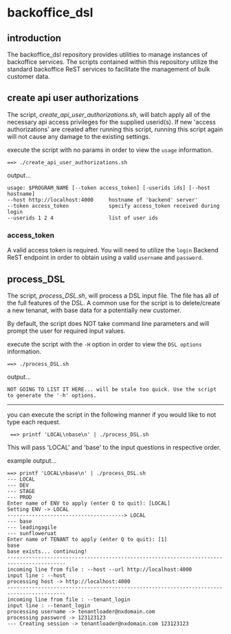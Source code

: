# backoffice_dsl

## introduction
The backoffice_dsl repository provides utilities to manage instances of backoffice services.  The scripts contained within this repository utilize the standard backoffice ReST services to facilitate the management of bulk customer data.

## create api user authorizations
The script, *create_api_user_authorizations.sh*, will batch apply all of the necessary api access privileges for the supplied userid(s).  If new 'access authorizations' are created after running this script, running this script again will not cause any damage to the existing settings.

execute the script with no params in order to view the ```usage``` information.
```
==> ./create_api_user_authorizations.sh
```

output... 

```
usage: $PROGRAM_NAME [--token access_token] [-userids ids] [--host hostname]
--host http://localhost:4000     hostname of 'backend' server'
--token access_token             specify access_token received during login
--userids 1 2 4                  list of user ids
```

### access_token
A valid access token is required.  You will need to utilize the ```login``` Backend ReST endpoint in order to obtain using a valid ```username``` and ```password```.

## process_DSL
The script, *process_DSL.sh*, will process a DSL input file.  The file has all of the full features of the DSL.  A common use for the script is to delete/create a new tenanat, with base data for a potentially new customer.

By default, the script does NOT take command line parameters and will prompt the user for required input values.

execute the script with the ```-H``` option in order to view the ```DSL options``` information.
```
==> ./process_DSL.sh
```

output... 

```
NOT GOING TO LIST IT HERE... will be stale too quick. Use the script to generate the '-h' options.
``` 

---

you can execute the script in the following manner if you would like to not type each request.
```
 ==> printf 'LOCAL\nbase\n' | ./process_DSL.sh
 ```
 
 This will pass 'LOCAL' and 'base' to the input questions in respective order.
   
 example output...
 
```
==> printf 'LOCAL\nbase\n' | ./process_DSL.sh
--- LOCAL
--- DEV
--- STAGE
--- PROD
Enter name of ENV to apply (enter Q to quit): [LOCAL]
Setting ENV -> LOCAL
--------------------------------------> LOCAL
--- base
--- leadingagile
--- sunfloweruat
Enter name of TENANT to apply (enter Q to quit): [1]
base
base exists... continuing!
-----------------------------------------------------------------------------------------
incoming line from file : --host --url http://localhost:4000
input line : --host
processing host -> http://localhost:4000
-----------------------------------------------------------------------------------------
incoming line from file : --tenant_login
input line : --tenant_login
processing username -> tenantloader@nxdomain.com
processing password -> 123123123
--- Creating session -> tenantloader@nxdomain.com 123123123
```